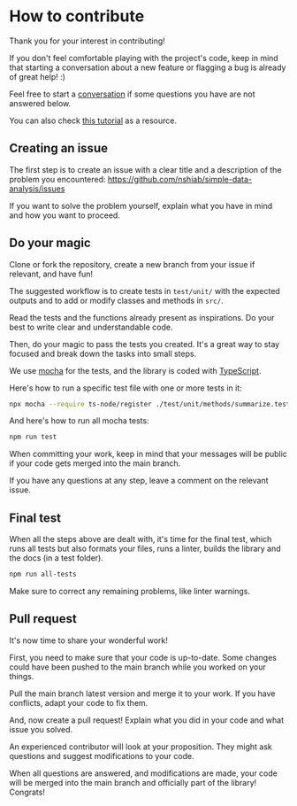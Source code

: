 # How to contribute

Thank you for your interest in contributing!

If you don't feel comfortable playing with the project's code, keep in mind that starting a conversation about a new feature or flagging a bug is already of great help! :)

Feel free to start a [conversation](https://github.com/nshiab/simple-data-analysis/discussions) if some questions you have are not answered below.

You can also check [this tutorial](https://github.com/firstcontributions/first-contributions) as a resource.

## Creating an issue

The first step is to create an issue with a clear title and a description of the problem you encountered:
https://github.com/nshiab/simple-data-analysis/issues

If you want to solve the problem yourself, explain what you have in mind and how you want to proceed.

## Do your magic

Clone or fork the repository, create a new branch from your issue if relevant, and have fun!

The suggested workflow is to create tests in `test/unit/` with the expected outputs and to add or modify classes and methods in `src/`.

Read the tests and the functions already present as inspirations. Do your best to write clear and understandable code.

Then, do your magic to pass the tests you created. It's a great way to stay focused and break down the tasks into small steps.

We use [mocha](https://mochajs.org/) for the tests, and the library is coded with [TypeScript](https://www.typescriptlang.org/).

Here's how to run a specific test file with one or more tests in it:

```bash
npx mocha --require ts-node/register ./test/unit/methods/summarize.test.ts
```

And here's how to run all mocha tests:

```bash
npm run test
```

When committing your work, keep in mind that your messages will be public if your code gets merged into the main branch.

If you have any questions at any step, leave a comment on the relevant issue.

## Final test

When all the steps above are dealt with, it's time for the final test, which runs all tests but also formats your files, runs a linter, builds the library and the docs (in a test folder).

```bash
npm run all-tests
```

Make sure to correct any remaining problems, like linter warnings.

## Pull request

It's now time to share your wonderful work!

First, you need to make sure that your code is up-to-date. Some changes could have been pushed to the main branch while you worked on your things.

Pull the main branch latest version and merge it to your work. If you have conflicts, adapt your code to fix them.

And, now create a pull request! Explain what you did in your code and what issue you solved.

An experienced contributor will look at your proposition. They might ask questions and suggest modifications to your code.

When all questions are answered, and modifications are made, your code will be merged into the main branch and officially part of the library! Congrats!
